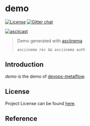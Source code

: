 # demo

[![License](https://img.shields.io/github/license/devops-metalflow/demo.svg)](https://github.com/devops-metalflow/demo/blob/main/LICENSE)
[![Gitter chat](https://badges.gitter.im/craftslab/devops-metalflow.png)](https://gitter.im/craftslab/devops-metalflow)



[![asciicast](https://asciinema.org/a/483195.svg)](https://asciinema.org/a/483195)

> Demo generated with [asciinema](https://github.com/asciinema/asciinema)
>
> `asciinema rec && asciinema auth`



## Introduction

*demo* is the demo of [devops-metalflow](https://github.com/devops-metalflow).



## License

Project License can be found [here](LICENSE).



## Reference
